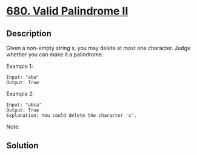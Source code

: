 # [680. Valid Palindrome II](https://leetcode.com/problems/valid-palindrome-ii)

## Description

Given a non-empty string s, you may delete at most one character. Judge whether you can make it a palindrome.

Example 1:

```
Input: "aba"
Output: True
```



Example 2:

```
Input: "abca"
Output: True
Explanation: You could delete the character 'c'.
```



Note:



## Solution

